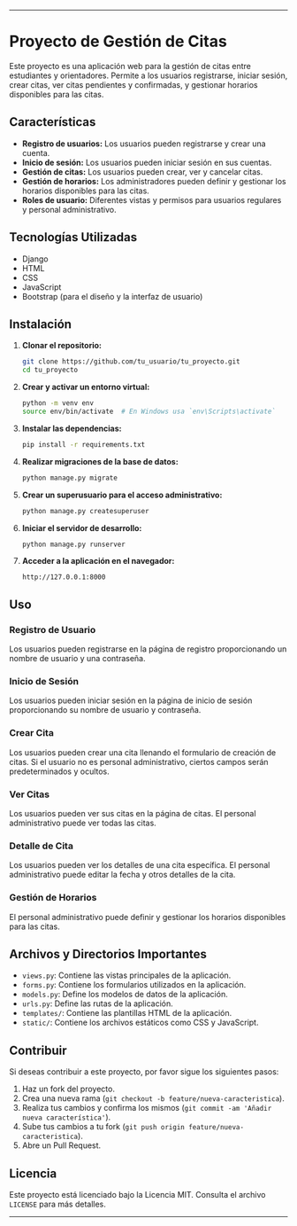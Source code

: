 
---

# Proyecto de Gestión de Citas

Este proyecto es una aplicación web para la gestión de citas entre estudiantes y orientadores. Permite a los usuarios registrarse, iniciar sesión, crear citas, ver citas pendientes y confirmadas, y gestionar horarios disponibles para las citas.

## Características

- **Registro de usuarios:** Los usuarios pueden registrarse y crear una cuenta.
- **Inicio de sesión:** Los usuarios pueden iniciar sesión en sus cuentas.
- **Gestión de citas:** Los usuarios pueden crear, ver y cancelar citas.
- **Gestión de horarios:** Los administradores pueden definir y gestionar los horarios disponibles para las citas.
- **Roles de usuario:** Diferentes vistas y permisos para usuarios regulares y personal administrativo.

## Tecnologías Utilizadas

- Django
- HTML
- CSS
- JavaScript
- Bootstrap (para el diseño y la interfaz de usuario)

## Instalación

1. **Clonar el repositorio:**
   ```bash
   git clone https://github.com/tu_usuario/tu_proyecto.git
   cd tu_proyecto
   ```

2. **Crear y activar un entorno virtual:**
   ```bash
   python -m venv env
   source env/bin/activate  # En Windows usa `env\Scripts\activate`
   ```

3. **Instalar las dependencias:**
   ```bash
   pip install -r requirements.txt
   ```

4. **Realizar migraciones de la base de datos:**
   ```bash
   python manage.py migrate
   ```

5. **Crear un superusuario para el acceso administrativo:**
   ```bash
   python manage.py createsuperuser
   ```

6. **Iniciar el servidor de desarrollo:**
   ```bash
   python manage.py runserver
   ```

7. **Acceder a la aplicación en el navegador:**
   ```
   http://127.0.0.1:8000
   ```

## Uso

### Registro de Usuario

Los usuarios pueden registrarse en la página de registro proporcionando un nombre de usuario y una contraseña.

### Inicio de Sesión

Los usuarios pueden iniciar sesión en la página de inicio de sesión proporcionando su nombre de usuario y contraseña.

### Crear Cita

Los usuarios pueden crear una cita llenando el formulario de creación de citas. Si el usuario no es personal administrativo, ciertos campos serán predeterminados y ocultos.

### Ver Citas

Los usuarios pueden ver sus citas en la página de citas. El personal administrativo puede ver todas las citas.

### Detalle de Cita

Los usuarios pueden ver los detalles de una cita específica. El personal administrativo puede editar la fecha y otros detalles de la cita.

### Gestión de Horarios

El personal administrativo puede definir y gestionar los horarios disponibles para las citas.

## Archivos y Directorios Importantes

- `views.py`: Contiene las vistas principales de la aplicación.
- `forms.py`: Contiene los formularios utilizados en la aplicación.
- `models.py`: Define los modelos de datos de la aplicación.
- `urls.py`: Define las rutas de la aplicación.
- `templates/`: Contiene las plantillas HTML de la aplicación.
- `static/`: Contiene los archivos estáticos como CSS y JavaScript.

## Contribuir

Si deseas contribuir a este proyecto, por favor sigue los siguientes pasos:

1. Haz un fork del proyecto.
2. Crea una nueva rama (`git checkout -b feature/nueva-caracteristica`).
3. Realiza tus cambios y confirma los mismos (`git commit -am 'Añadir nueva característica'`).
4. Sube tus cambios a tu fork (`git push origin feature/nueva-caracteristica`).
5. Abre un Pull Request.

## Licencia

Este proyecto está licenciado bajo la Licencia MIT. Consulta el archivo `LICENSE` para más detalles.

---

